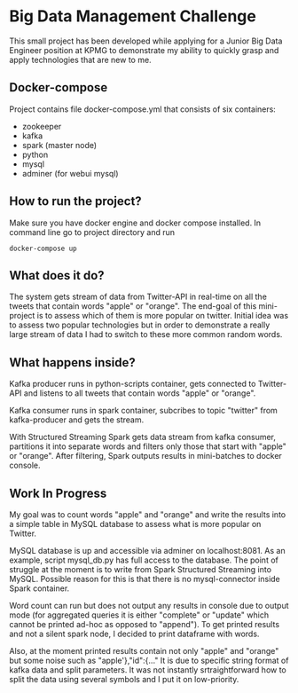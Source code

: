 # Big Data Management Challenge

This small project has been developed while applying for a Junior Big Data Engineer position at KPMG to demonstrate my ability to quickly grasp and apply technologies that are new to me.

## Docker-compose

Project contains file docker-compose.yml that consists of six containers:
- zookeeper
- kafka
- spark (master node)
- python
- mysql
- adminer (for webui mysql)


## How to run the project?

Make sure you have docker engine and docker compose installed. In command line go to project directory and run

```
docker-compose up
```

## What does it do?

The system gets stream of data from Twitter-API in real-time on all the tweets that contain words "apple" or "orange". The end-goal of this mini-project is to assess which of them is more popular on twitter. Initial idea was to assess two popular technologies but in order to demonstrate a really large stream of data I had to switch to these more common random words.

## What happens inside?

Kafka producer runs in python-scripts container, gets connected to Twitter-API and listens to all tweets that contain words "apple" or "orange".

Kafka consumer runs in spark container, subcribes to topic "twitter" from kafka-producer and gets the stream.

With Structured Streaming Spark gets data stream from kafka consumer, partitions it into separate words and filters only those that start with "apple" or "orange". After filtering, Spark outputs results in mini-batches to docker console.

## Work In Progress

My goal was to count words "apple" and "orange" and write the results into a simple table in MySQL database to assess what is more popular on Twitter.

MySQL database is up and accessible via adminer on localhost:8081. As an example, script mysql_db.py has full access to the database. The point of struggle at the moment is to write from Spark Structured Streaming into MySQL. Possible reason for this is that there is no mysql-connector inside Spark container.

Word count can run but does not output any results in console due to output mode (for aggregated queries it is either "complete" or "update" which cannot be printed ad-hoc as opposed to "append"). To get printed results and not a silent spark node, I decided to print dataframe with words.

Also, at the moment printed results contain not only "apple" and "orange" but some noise such as "apple'},"id":{..." It is due to specific string format of kafka data and split parameters. It was not instantly srtraightforward how to split the data using several symbols and I put it on low-priority.

